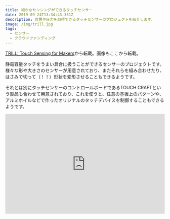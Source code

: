 ```yaml
---
title: 細かなセンシングができるタッチセンサー
date: 2019-09-24T13:34:43.331Z
description: 位置や圧力を取得できるタッチセンサーのプロジェクトを紹介します。
image: /img/trill.jpg
tags:
  - センサー
  - クラウドファンディング
---
```

[TRILL: Touch Sensing for Makers](https://www.kickstarter.com/projects/423153472/trill-touch-sensing-for-makers)から転載。画像もここから転載。

静電容量タッチをうまい具合に扱うことができるセンサーのプロジェクトです。
様々な形や大きさのセンサーが用意されており、またそれらを組み合わせたり、はさみで切って（！！）形状を変形させることもできるようです。

それとは別にタッチセンサーのコントロールボードであるTOUCH CRAFTという製品も合わせて用意されており、これを使うと、任意の基板上のパターンや、アルミホイルなどで作ったオリジナルのタッチデバイスを制御することもできるようです。

<iframe width="100%" height="315" src="https://www.youtube.com/embed/er07EFHnh1k" frameborder="0" allow="accelerometer; autoplay; encrypted-media; gyroscope; picture-in-picture" allowfullscreen></iframe>
